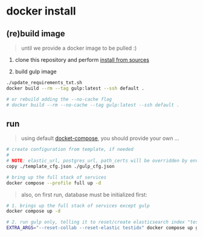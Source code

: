 # docker install

## (re)build image

> until we provide a docker image to be pulled :)

1. clone this repository and perform [install from sources](<./Install Dev.md>)

2. build gulp image

~~~bash
./update_requirements_txt.sh
docker build --rm --tag gulp:latest --ssh default .

# or rebuild adding the --no-cache flag
# docker build --rm --no-cache --tag gulp:latest --ssh default .
~~~

## run

> using default [docket-compose](../docker-compose.yml), you should provide your own ...

```bash
# create configuration from template, if needed
#
# NOTE: elastic_url, postgres_url, path_certs will be overridden by environment variables set in the docker-compose.yml file
copy ./template_cfg.json ./gulp_cfg.json

# bring up the full stack of services
docker compose --profile full up -d
```

> also, on first run, database must be initialized first:

```bash
# 1. brings up the full stack of services except gulp
docker compose up -d

# 2. run gulp only, telling it to reset/create elasticsearch index "testidx" and collaboration database
EXTRA_ARGS="--reset-collab --reset-elastic testidx" docker compose up gulp
```
